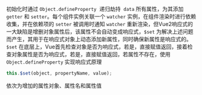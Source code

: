 初始化时通过 `Object.defineProperty`  递归劫持  `data` 所有属性，为其添加 `getter` 和 `setter`。每个组件实例关联一个 `watcher` 实例，在组件渲染时进行依赖收集，并在依赖项的 `setter` 被调用时通知 `watcher` 重新渲染，但Vue2响应式的一大缺陷是增删对象属性后，该属性不会自动变成响应式，`$set` 为解决上述问题而产生，其用于在响应式对象上动态添加新属性，同时确保新属性是响应式的。`$set` 在底层上，Vue首先检查对象是否为响应式，若是，直接赋值返回，接着检查对象属性是否为响应式，若是，直接赋值返回，若属性不存在，使用 `Object.defineProperty` 实现响应式原理

```JavaScript
this.$set(object, propertyName, value);
```

依次为增加的属性对象、属性名和属性值




